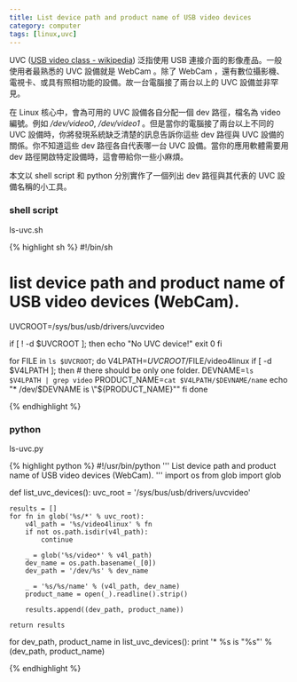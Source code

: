 ```yaml
---
title: List device path and product name of USB video devices
category: computer
tags: [linux,uvc]
---
```


UVC ([USB video class - wikipedia](https://zh.wikipedia.org/wiki/USB%E8%A6%96%E9%A0%BB%E9%A1%9E%E5%88%A5)) 泛指使用 USB 連接介面的影像產品。一般使用者最熟悉的 UVC 設備就是 WebCam 。除了 WebCam ，還有數位攝影機、電視卡、或具有照相功能的設備。故一台電腦接了兩台以上的 UVC 設備並非罕見。

在 Linux 核心中，會為可用的 UVC 設備各自分配一個 dev 路徑，檔名為 video 編號。例如 */dev/video0*, */dev/video1* 。但是當你的電腦接了兩台以上不同的 UVC 設備時，你將發現系統缺乏清楚的訊息告訴你這些 dev 路徑與 UVC 設備的關係。你不知道這些 dev 路徑各自代表哪一台 UVC 設備。當你的應用軟體需要用 dev 路徑開啟特定設備時，這會帶給你一些小麻煩。

本文以 shell script 和 python 分別實作了一個列出 dev 路徑與其代表的 UVC 設備名稱的小工具。

<!--more-->

### shell script

ls-uvc.sh

{% highlight sh %}
#!/bin/sh
# list device path and product name of USB video devices (WebCam).
UVCROOT=/sys/bus/usb/drivers/uvcvideo

if [ ! -d $UVCROOT ]; then
    echo "No UVC device!"
    exit 0
fi

for FILE in `ls $UVCROOT`; do
    V4LPATH=$UVCROOT/$FILE/video4linux
    if [ -d $V4LPATH ]; then
        # there should be only one folder.
        DEVNAME=`ls $V4LPATH | grep video`
        PRODUCT_NAME=`cat $V4LPATH/$DEVNAME/name`
        echo "* /dev/$DEVNAME is \"${PRODUCT_NAME}\""
    fi
done

{% endhighlight %}


### python

ls-uvc.py

{% highlight python %}
#!/usr/bin/python
'''
List device path and product name of USB video devices (WebCam).
'''
import os
from glob import glob

def list_uvc_devices():
    uvc_root = '/sys/bus/usb/drivers/uvcvideo'

    results = []
    for fn in glob('%s/*' % uvc_root):
        v4l_path = '%s/video4linux' % fn
        if not os.path.isdir(v4l_path):
            continue

        _ = glob('%s/video*' % v4l_path)
        dev_name = os.path.basename(_[0])
        dev_path = '/dev/%s' % dev_name

        _ = '%s/%s/name' % (v4l_path, dev_name)
        product_name = open(_).readline().strip()

        results.append((dev_path, product_name))

    return results


for dev_path, product_name in list_uvc_devices():
    print '* %s is "%s"' % (dev_path, product_name)

{% endhighlight %}

